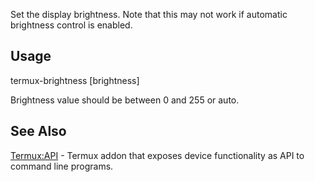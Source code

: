 Set the display brightness. Note that this may not work if automatic
brightness control is enabled.

## Usage

termux-brightness \[brightness\]

Brightness value should be between 0 and 255 or auto.

## See Also

[Termux:API](Termux:API) - Termux addon that exposes device
functionality as API to command line programs.